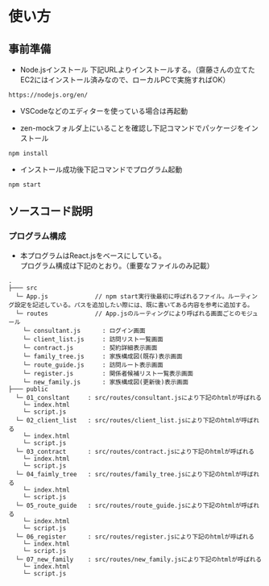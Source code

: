 # 使い方
## 事前準備
* Node.jsインストール
下記URLよりインストールする。（齋藤さんの立てたEC2にはインストール済みなので、ローカルPCで実施すればOK）
```
https://nodejs.org/en/
```

* VSCodeなどのエディターを使っている場合は再起動

* zen-mockフォルダ上にいることを確認し下記コマンドでパッケージをインストール  
```
npm install
```

* インストール成功後下記コマンドでプログラム起動
```
npm start
```

## ソースコード説明
### プログラム構成
* 本プログラムはReact.jsをベースにしている。  
プログラム構成は下記のとおり。（重要なファイルのみ記載）
```
.
├─── src
  └─ App.js             // npm start実行後最初に呼ばれるファイル。ルーティング設定を記述している。パスを追加したい際には、既に書いてある内容を参考に追加する。
  └─ routes             // App.jsのルーティングにより呼ばれる画面ごとのモジュール
    └─ consultant.js      : ログイン画面
    └─ client_list.js     : 訪問リスト一覧画面
    └─ contract.js        : 契約詳細表示画面
    └─ family_tree.js     : 家族構成図(既存)表示画面
    └─ route_guide.js     : 訪問ルート表示画面
    └─ register.js        : 関係者候補リスト一覧表示画面
    └─ new_family.js      : 家族構成図(更新後)表示画面
├─── public 
  └─ 01_consltant     : src/routes/consultant.jsにより下記のhtmlが呼ばれる
    └─ index.html
    └─ script.js
  └─ 02_client_list   : src/routes/client_list.jsにより下記のhtmlが呼ばれる
    └─ index.html
    └─ script.js
  └─ 03_contract      : src/routes/contract.jsにより下記のhtmlが呼ばれる
    └─ index.html
    └─ script.js
  └─ 04_faimly_tree   : src/routes/family_tree.jsにより下記のhtmlが呼ばれる
    └─ index.html
    └─ script.js
  └─ 05_route_guide   : src/routes/route_guide.jsにより下記のhtmlが呼ばれる
    └─ index.html
    └─ script.js
  └─ 06_register      : src/routes/register.jsにより下記のhtmlが呼ばれる
    └─ index.html
    └─ script.js
  └─ 07_new_family    : src/routes/new_family.jsにより下記のhtmlが呼ばれる
    └─ index.html
    └─ script.js
```
